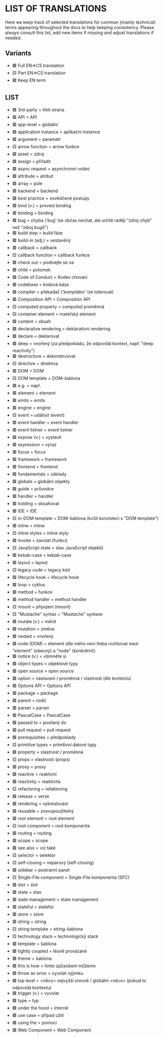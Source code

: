 # LIST OF TRANSLATIONS

Here we keep track of selected translations for common (mainly technical) terms appearing throughout the docs to help keeping consistency. Please always consult this list, add new items if missing and adjust translations if needed.

## Variants
* 🟩 Full EN=>CS translation
* 🟨 Part EN=>CS translation
* 🟥 Keep EN term

## LIST
* 🟩 3rd-party = třetí strana
* 🟥 API = API
* 🟥 app-level = globální
* 🟩 application instance = aplikační instance
* 🟩 argument = parametr
* 🟨 arrow function = arrow funkce
* 🟩 asset = zdroj
* 🟩 assign = přiřadit
* 🟩 async request = asynchronní volání
* 🟩 attribute = atribut
* 🟩 array = pole
* 🟥 backend = backend
* 🟩 best practice = osvědčené postupy
* 🟩 bind (v.) = provést binding
* 🟥 binding = binding
* 🟩 bug = chyba ('bug' lze občas nechat, ale určitě raději "zdroj chyb" než "zdroj bugů")
* 🟩 build step = build fáze
* 🟩 build-in (adj.) = vestavěný
* 🟥 callback = callback
* 🟨 callback function = callback funkce
* 🟩 check out = podívejte se na
* 🟩 child = potomek
* 🟩 Code of Conduct = Kodex chování
* 🟩 codebase = kódová báze
* 🟩 compiler = překadač ('kompilátor' lze tolerovat)
* 🟥 Composition API = Composition API
* 🟨 computed property = computed proměnná
* 🟨 container element = mateřský element
* 🟩 content = obsah
* 🟩 declarative rendering = deklarativní rendering
* 🟩 declare = deklarovat
* 🟩 deep = vnořený (za předpokladu, že odpovídá kontext, např. "deep reactivity")
* 🟩 destructure = dekonstruovat
* 🟨 directive = direktiva
* 🟥 DOM = DOM
* 🟨 DOM template = DOM-šablona
* 🟩 e.g. = např.
* 🟥 element = element
* 🟥 emits = emits
* 🟥 engine = engine
* 🟨 event = událost (event)
* 🟥 event handler = event handler
* 🟥 event listner = event listner
* 🟩 expose (v.) = vystavit
* 🟩 expression = výraz
* 🟥 focus = focus
* 🟥 framework = framework
* 🟥 frontend = frontend
* 🟩 fundamentals = základy
* 🟩 globals = globální objekty
* 🟩 guide = průvodce
* 🟥 handler = handler
* 🟩 holding = obsahovat
* 🟥 IDE = IDE
* 🟨 in-DOM template = DOM-šablona (kvůli konzisteci s "DOM template")
* 🟥 inline = inline
* 🟨 inline styles = inline styly
* 🟩 invoke = zavolat (funkci)
* 🟨 JavaScript state = stav JavaScript objektů
* 🟥 kebab-case = kebab-case
* 🟥 layout = layout
* 🟨 legacy code = legacy kód
* 🟥 lifecycle hook = lifecycle hook
* 🟩 loop = cyklus
* 🟩 method = funkce
* 🟥 method handler = method handler
* 🟨 mount = připojení (mount)
* 🟨 "Mustache" syntax = "Mustache" syntaxe
* 🟩 mutate (v.) = měnit
* 🟩 mutation = změna
* 🟩 nested = vnořený
* 🟩 node (DOM) = element (dle mého není třeba rozlišovat mezi "element" (obecný) a "node" (konkrétní))
* 🟩 notice (v.) = všimněte si
* 🟩 object types = objektové typy
* 🟥 open source = open source
* 🟩 option = nastavení / proměnná / vlastnost (dle kontextu)
* 🟥 Options API = Options API
* 🟥 package = package
* 🟩 parent = rodič
* 🟥 parser = parser
* 🟥 PascalCase = PascalCase
* 🟩 passed to = posílaný do
* 🟥 pull request = pull request
* 🟩 prerequisities = předpoklady
* 🟨 primitive types = primitivní datové typy
* 🟩 property = vlastnost / proměnná
* 🟨 props = vlastnosti (props)
* 🟥 proxy = proxy
* 🟩 reactive = reaktivní
* 🟩 reactivity = reaktivita
* 🟨 refactoring = refaktoring
* 🟩 release = verze
* 🟩 rendering = vykreslování
* 🟩 reusable = znovupoužitelný
* 🟥 root element = root element
* 🟨 root component = root komponenta
* 🟥 routing = routing
* 🟥 scope = scope
* 🟩 see also = viz také
* 🟨 selector = selektor
* 🟨 self-closing = nepárový (self-closing)
* 🟩 sidebar = postranní panel
* 🟨 Single-File component = Single-File komponenta (SFC)
* 🟥 slot = slot
* 🟩 state = stav
* 🟥 state management = state management
* 🟥 stateful = stateful
* 🟥 store = store
* 🟥 string = string
* 🟨 string template = string-šablona
* 🟨 technology stack = technologický stack
* 🟩 template = šablona
* 🟩 tightly coupled = těsně provázané
* 🟩 theme = šablona
* 🟩 this is how = tímto způsobem můžeme
* 🟩 throw an error = vyvolat výjimku
* 🟩 top level <sth> = <něco> nejvyšší úrovně / globální <něco> (pokud to odpovídá kontextu)
* 🟩 trigger (v.) = vyvolat
* 🟩 type = typ
* 🟩 under the hood = interně
* 🟩 use case = případ užití
* 🟩 using the = pomocí
* 🟥 Web Component = Web Component
